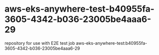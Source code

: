 # aws-eks-anywhere-test-b40955fa-3605-4342-b036-23005be4aaa6-29
repository for use with E2E test job aws-eks-anywhere-test:b40955fa-3605-4342-b036-23005be4aaa6-29
